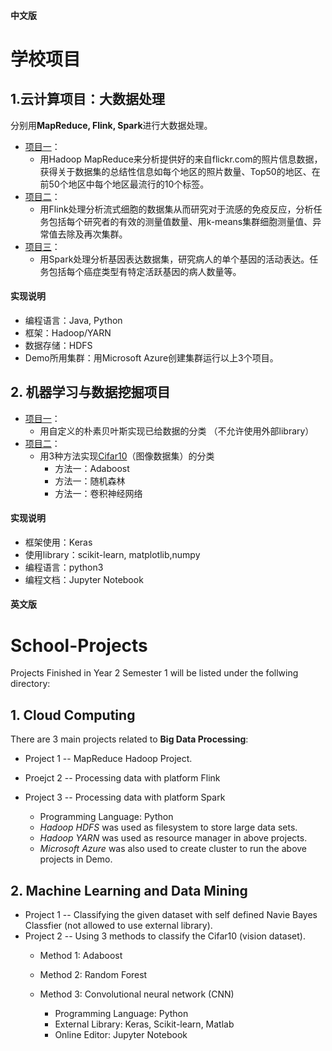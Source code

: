 #### 中文版
# 学校项目
## 1.云计算项目：大数据处理
分别用**MapReduce, Flink, Spark**进行大数据处理。
* [项目一](https://github.com/iMonkey0222/School-Projects/tree/master/Cloud%20Computing/A1-MapReduce_Python)：
	* 用Hadoop MapReduce来分析提供好的来自flickr.com的照片信息数据，获得关于数据集的总结性信息如每个地区的照片数量、Top50的地区、在前50个地区中每个地区最流行的10个标签。
* [项目二](https://github.com/iMonkey0222/School-Projects/tree/master/Cloud%20Computing/A2-Flink_Java)：
	* 用Flink处理分析流式细胞的数据集从而研究对于流感的免疫反应，分析任务包括每个研究者的有效的测量值数量、用k-means集群细胞测量值、异常值去除及再次集群。
* [项目三](https://github.com/iMonkey0222/School-Projects/tree/master/Cloud%20Computing/A3-Spark_Java)： 
	* 用Spark处理分析基因表达数据集，研究病人的单个基因的活动表达。任务包括每个癌症类型有特定活跃基因的病人数量等。

#### 实现说明
* 编程语言：Java, Python
* 框架：Hadoop/YARN
* 数据存储：HDFS
* Demo所用集群：用Microsoft Azure创建集群运行以上3个项目。

## 2. 机器学习与数据挖掘项目

* [项目一](https://github.com/iMonkey0222/School-Projects/tree/master/Machine%20Learning%20and%20Data%20Mining/A1-Bayes_python)：
	* 用自定义的朴素贝叶斯实现已给数据的分类 （不允许使用外部library）
* [项目二](https://github.com/iMonkey0222/School-Projects/tree/master/Machine%20Learning%20and%20Data%20Mining/A2-Cifar10_python)：
	* 用3种方法实现[Cifar10](http://www.cs.toronto.edu/~kriz/cifar.html)（图像数据集）的分类
		* 方法一：Adaboost
		* 方法一：随机森林
		* 方法一：卷积神经网络

#### 实现说明
* 框架使用：Keras
* 使用library：scikit-learn, matplotlib,numpy 
* 编程语言：python3
* 编程文档：Jupyter Notebook

#### 英文版
# School-Projects
Projects Finished in Year 2 Semester 1 will be listed under the follwing directory:

## 1. Cloud Computing 
There are 3 main projects related to **Big Data Processing**:
* Project 1 -- MapReduce Hadoop Project. 
* Proejct 2 -- Processing data with platform Flink
* Project 3 -- Processing data with platform Spark

	* Programming Language: Python
	* *Hadoop HDFS* was used as filesystem to store large data sets.
	* *Hadoop YARN* was used as resource manager in above projects.
	* *Microsoft Azure* was also used to create cluster to run the above projects in Demo.

## 2. Machine Learning and Data Mining
* Project 1 -- Classifying the given dataset with self defined Navie Bayes Classfier (not allowed to use external library).
* Project 2 -- Using 3 methods to classify the Cifar10 (vision dataset).
	* Method 1: Adaboost
	* Method 2: Random Forest
	* Method 3: Convolutional neural network (CNN) 

		* Programming Language: Python
		* External Library: Keras, Scikit-learn, Matlab
		* Online Editor: Jupyter Notebook

